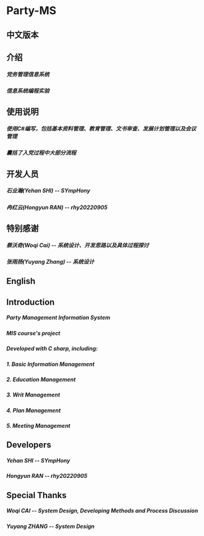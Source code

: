 # Party-MS
## 中文版本
## 介绍
##### 党务管理信息系统
##### 信息系统编程实验

## 使用说明
##### 使用C#编写，包括基本资料管理、教育管理、文书审查、发展计划管理以及会议管理
##### 囊括了入党过程中大部分流程

## 开发人员
##### 石业瀚(Yehan SHI)  --  SYmpHony
##### 冉红云(Hongyun RAN)  --  rhy20220905
## 特别感谢
##### 蔡沃奇(Woqi Cai)  --  系统设计、开发思路以及具体过程探讨
##### 张雨扬(Yuyang Zhang)  --  系统设计

## English
## Introduction
##### Party Management Information System
##### MIS course's project

##### Developed with C sharp, including:
##### 1. Basic Information Management
##### 2. Education Management
##### 3. Writ Management
##### 4. Plan Management
##### 5. Meeting Management

## Developers
##### Yehan SHI  --  SYmpHony
##### Hongyun RAN  --  rhy20220905

## Special Thanks
##### Woqi CAI  --  System Design, Developing Methods and Process Discussion
##### Yuyang ZHANG  --  System Design
